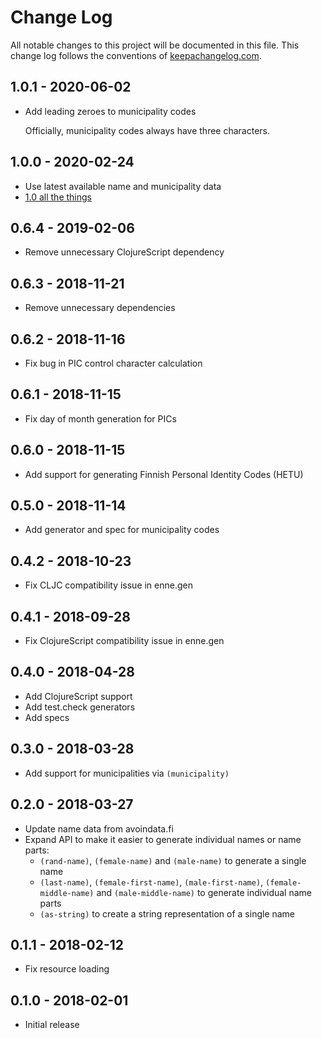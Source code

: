 # Change Log
All notable changes to this project will be documented in this file. This change log follows the conventions of [keepachangelog.com](http://keepachangelog.com/).

## 1.0.1 - 2020-06-02
- Add leading zeroes to municipality codes

  Officially, municipality codes always have three characters.

## 1.0.0 - 2020-02-24
- Use latest available name and municipality data
- [1.0 all the things](https://insideclojure.org/2020/02/18/lib-version/)

## 0.6.4 - 2019-02-06
- Remove unnecessary ClojureScript dependency

## 0.6.3 - 2018-11-21
- Remove unnecessary dependencies

## 0.6.2 - 2018-11-16
- Fix bug in PIC control character calculation

## 0.6.1 - 2018-11-15
- Fix day of month generation for PICs

## 0.6.0 - 2018-11-15
- Add support for generating Finnish Personal Identity Codes (HETU)

## 0.5.0 - 2018-11-14
- Add generator and spec for municipality codes

## 0.4.2 - 2018-10-23
- Fix CLJC compatibility issue in enne.gen

## 0.4.1 - 2018-09-28
- Fix ClojureScript compatibility issue in enne.gen

## 0.4.0 - 2018-04-28
- Add ClojureScript support
- Add test.check generators
- Add specs

## 0.3.0 - 2018-03-28
- Add support for municipalities via `(municipality)`

## 0.2.0 - 2018-03-27
- Update name data from avoindata.fi
- Expand API to make it easier to generate individual names or name parts:
  - `(rand-name)`, `(female-name)` and `(male-name)` to generate a single name
  - `(last-name)`, `(female-first-name)`, `(male-first-name)`, `(female-middle-name)` and `(male-middle-name)` to generate individual name parts
  - `(as-string)` to create a string representation of a single name

## 0.1.1 - 2018-02-12
- Fix resource loading

## 0.1.0 - 2018-02-01
- Initial release
